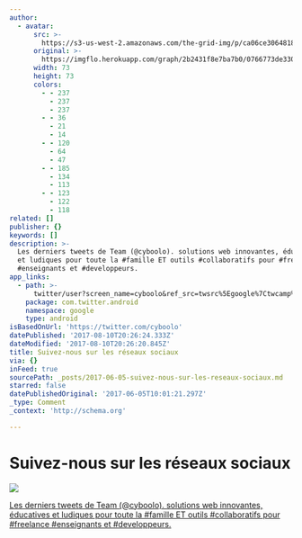 ```yaml
---
author:
  - avatar:
      src: >-
        https://s3-us-west-2.amazonaws.com/the-grid-img/p/ca06ce3064818c87f4cae80eacfd20f867df8e77.jpg
      original: >-
        https://imgflo.herokuapp.com/graph/2b2431f8e7ba7b0/0766773de330380e35617af66dbd2a93/noop.jpg?input=https%3A%2F%2Fpbs.twimg.com%2Fprofile_images%2F705159924817358848%2FI2Jzuk6R_bigger.jpg
      width: 73
      height: 73
      colors:
        - - 237
          - 237
          - 237
        - - 36
          - 21
          - 14
        - - 120
          - 64
          - 47
        - - 185
          - 134
          - 113
        - - 123
          - 122
          - 118
related: []
publisher: {}
keywords: []
description: >-
  Les derniers tweets de Team (@cyboolo). solutions web innovantes, éducatives
  et ludiques pour toute la #famille ET outils #collaboratifs pour #freelance
  #enseignants et #developpeurs.
app_links:
  - path: >-
      twitter/user?screen_name=cyboolo&ref_src=twsrc%5Egoogle%7Ctwcamp%5Eandroidseo%7Ctwgr%5Eprofile
    package: com.twitter.android
    namespace: google
    type: android
isBasedOnUrl: 'https://twitter.com/cyboolo'
datePublished: '2017-08-10T20:26:24.333Z'
dateModified: '2017-08-10T20:26:20.845Z'
title: Suivez-nous sur les réseaux sociaux
via: {}
inFeed: true
sourcePath: _posts/2017-06-05-suivez-nous-sur-les-reseaux-sociaux.md
starred: false
datePublishedOriginal: '2017-06-05T10:01:21.297Z'
_type: Comment
_context: 'http://schema.org'

---
```

# **Suivez-nous sur les réseaux sociaux**
![](https://the-grid-user-content.s3-us-west-2.amazonaws.com/83a653cf-3bf5-4240-a898-49296e4ef556.jpg)

[Les derniers tweets de Team (@cyboolo). solutions web innovantes, éducatives et ludiques pour toute la \#famille ET outils \#collaboratifs pour \#freelance \#enseignants et \#developpeurs.][0]

[0]: https://twitter.com/cyboolo